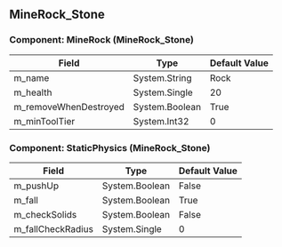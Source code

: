 ## MineRock_Stone

### Component: MineRock (MineRock_Stone)

|Field|Type|Default Value|
|-----|----|-------------|
|m_name|System.String|Rock|
|m_health|System.Single|20|
|m_removeWhenDestroyed|System.Boolean|True|
|m_minToolTier|System.Int32|0|

### Component: StaticPhysics (MineRock_Stone)

|Field|Type|Default Value|
|-----|----|-------------|
|m_pushUp|System.Boolean|False|
|m_fall|System.Boolean|True|
|m_checkSolids|System.Boolean|False|
|m_fallCheckRadius|System.Single|0|

